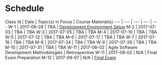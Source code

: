 # Schedule

Class Id | Date | Topic(s) in Focus | Course Material(s)
--- | --- | --- | --- | ---
W-1 | 2017-06-28 | TBA | [Development Environment Setup](/exercises/development-environment-setup/exercise.md)
M-2 | 2017-07-03 | TBA | TBA
W-3 | 2017-07-05 | TBA | TBA
M-4 | 2017-07-10 | TBA | TBA
W-5 | 2017-07-12 | TBA | TBA
M-6 | 2017-07-17 | TBA | TBA
W-7 | 2017-07-19 | TBA | TBA
M-8 | 2017-07-24 | TBA | TBA
W-9 | 2017-07-26 | TBA | TBA
M-10 | 2017-07-31 | TBA | TBA
W-11 | 2017-08-02 | Agile Software Development Methodologies | Retrospective
W-11 | 2017-08-02 | N/A | Final Exam Preparation
M-12 | 2017-08-07 | N/A | [Final Exam](/exams/final/exam.md)

